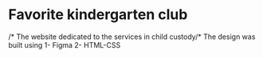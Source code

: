 # Favorite kindergarten club

/* The website dedicated to the services in child custody/*
The design was built using
1- Figma 
2- HTML-CSS
